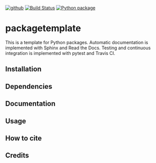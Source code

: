 [![github](https://img.shields.io/badge/GitHub-packagetemplate-blue.svg)](https://github.com/mdmould/packagetemplate)
[![Build Status](https://travis-ci.com/mdmould/packagetemplate.svg?token=5Sas2wYsnGi2vxjw2Tkt&branch=master)](https://travis-ci.com/mdmould/packagetemplate)
[![Python package](https://github.com/mdmould/packagetemplate/workflows/Python%20package/badge.svg)](https://github.com/mdmould/packagetemplate/actions/)


# packagetemplate
This is a template for Python packages.
Automatic documentation is implemented with Sphinx and Read the Docs.
Testing and continuous integration is implemented with pytest and Travis CI.

## Installation

## Dependencies

## Documentation

## Usage

## How to cite

## Credits
